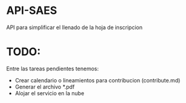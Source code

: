 # API-SAES
API para simplificar el llenado de la hoja de inscripcion

# TODO:

Entre las tareas pendientes tenemos:

- Crear calendario o lineamientos para contribucion (contribute.md)
- Generar el archivo *.pdf
- Alojar el servicio en la nube 


